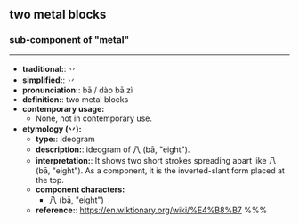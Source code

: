 ## two metal blocks
### sub-component of "metal"
---
- **traditional:**: 丷
- **simplified:**: 丷
- **pronunciation:**: bā / dào bā zì
- **definition:**: two metal blocks
- **contemporary usage:**
  - None, not in contemporary use.
- **etymology (丷):**
  - **type:**: ideogram
  - **description:**: ideogram of 八 (bā, "eight").
  - **interpretation:**: It shows two short strokes spreading apart like 八 (bā, "eight"). As a component, it is the inverted-slant form placed at the top.
  - **component characters:**
    - 八 (bā, "eight")
  - **reference:**: https://en.wiktionary.org/wiki/%E4%B8%B7
%%%
